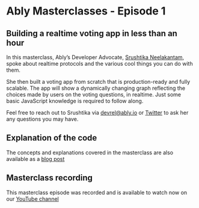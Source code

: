 # Ably Masterclasses - Episode 1 

## Building a realtime voting app in less than an hour

In this masterclass, Ably’s Developer Advocate, [Srushtika Neelakantam](https://www.twitter.com/Srushtika), spoke about realtime protocols and the various cool things you can do with them.

She then built a voting app from scratch that is production-ready and fully scalable. The app will show a dynamically changing graph reflecting the choices made by users on the voting questions, in realtime. Just some basic JavaScript knowledge is required to follow along.

Feel free to reach out to Srushtika via [devrel@ably.io](mailto:devrel@ably.io) or [Twitter](https://www.twitter.com/Srushtika) to ask her any questions you may have.

## Explanation of the code

The concepts and explanations covered in the masterclass are also available as a [blog post](tbd)

## Masterclass recording

This masterclass episode was recorded and is available to watch now on our [YouTube channel](tbd)